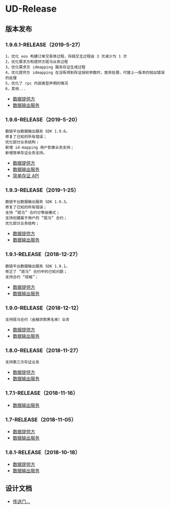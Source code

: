 # UD-Release

## 版本发布

### 1.9.6.1-RELEASE（2019-5-27）

```plaintext
1，优化 eos 构建订单交易体过程，将链交互过程由 3 次减少为 1 次
2，优化需求方和提供方斑马业务过程
3，优化需求方 idmapping 服务存证生成过程
4，优化提供方 idmapping 在没有得到存证授权参数时，放弃处理，代替上一版本的抛出错误的处理
5，优化了 rpc 内部类型声明的情况
6，其他...
```

* [数据提供方](ud-data-producer/1.9.6.1/README.md)
* [数据输出服务](ud-data-consumer/1.9.6.1/README.md)

### 1.9.6-RELEASE（2019-5-20）

```plaintext
数链平台数据输出服务 SDK 1.9.6。
修复了已知的所有错误；
优化部分业务结构；
新增 id-mapping 用户影像业务支持；
新增简单存证业务支持。
```

* [数据提供方](ud-data-producer/1.9.6/README.md)
* [数据输出服务](ud-data-consumer/1.9.6/README.md)
* [简单存证 API](ud-proxy/simple-certification.md)

### 1.9.3-RELEASE（2019-1-25）

```plaintext
数链平台数据输出服务 SDK 1.9.3。
修复了已知的所有错误；
支持 “斑马” 合约分等级模式；
支持创建属于用户的 “斑马” 合约；
优化部分业务结构；
```

* [数据提供方](ud-data-producer/1.9.3/README.md)
* [数据输出服务](ud-data-consumer/1.9.3/README.md)

### 1.9.1-RELEASE（2018-12-27）

```plaintext
数链平台数据输出服务 SDK 1.9.1。
修正了 “斑马” 合约中的已知问题；
支持合约 “规格”；
```

* [数据提供方](ud-data-producer/1.9.1/README.md)
* [数据输出服务](ud-data-consumer/1.9.1/README.md)

### 1.9.0-RELEASE（2018-12-12）

```plaintext
支持斑马合约（金融贷款黑名单）业务
```

* [数据提供方](ud-data-producer/1.9/README.md)
* [数据输出服务](ud-data-consumer/1.9/README.md)

### 1.8.0-RELEASE（2018-11-27）

```plaintext
支持第三方存证业务
```

* [数据提供方](ud-data-producer/1.8/README.md)
* [数据输出服务](ud-data-consumer/1.8/README.md)

### 1.7.1-RELEASE（2018-11-16）

* [数据输出服务](ud-data-consumer/1.7.1/README.md)

### 1.7-RELEASE（2018-11-05）

* [数据提供方](ud-data-producer/1.7/README.md)
* [数据输出服务](ud-data-consumer/1.7/README.md)

### 1.6.1-RELEASE（2018-10-18）

* [数据提供方](ud-data-producer/1.6.1/README.md)
* [数据输出服务](ud-data-consumer/1.6.1/README.md)

## 设计文档

* [传送门...](https://github.com/unitedata-org-public/Documentation)
